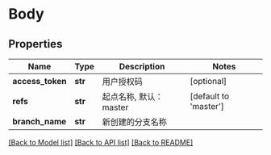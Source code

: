 # Body

## Properties
Name | Type | Description | Notes
------------ | ------------- | ------------- | -------------
**access_token** | **str** | 用户授权码 | [optional] 
**refs** | **str** | 起点名称, 默认：master | [default to 'master']
**branch_name** | **str** | 新创建的分支名称 | 

[[Back to Model list]](../README.md#documentation-for-models) [[Back to API list]](../README.md#documentation-for-api-endpoints) [[Back to README]](../README.md)

